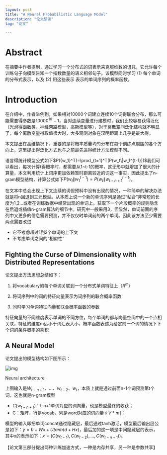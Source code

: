 ```yaml
---
layout: post
title: "A Neural Probabilistic Language Model"
description: "论文研读"
tag: "论文"

---
```


<head>
    <script src="https://cdn.mathjax.org/mathjax/latest/MathJax.js?config=TeX-AMS-MML_HTMLorMML" type="text/javascript"></script>
    <script type="text/x-mathjax-config">
        MathJax.Hub.Config({
            tex2jax: {
            skipTags: ['script', 'noscript', 'style', 'textarea', 'pre'],
            inlineMath: [['$','$']]
            }
        });
    </script>
</head>

# Abstract

在摘要中作者提到，通过学习一个分布式的词表示来克服维数的诅咒，它允许每个训练句子向模型告知一个指数数量的语义相邻句子。该模型同时学习 (1) 每个单词的分布式表示，以及 (2) 用这些表示 表示的单词序列的概率函数。

# Introduction

在介绍中，作者举例到，如果相对10000个词建立连续10个词得联合分布，那么可能需要得参数是$10000^{10}-1$，当对连续变量进行建模时，我们比较容易获得泛化（光滑得函数类，神经网路模型，高斯模型等），对于离散空间泛化结构就不明显了，每个离散变量得取值很大时，大多观测对象在汉明距离上几乎是最大得。

本文提出在高维情况下，重要的是将概率质量均匀分布在每个训练点周围的各个方向上。这里提出得泛化方式也与之前最先进得统计方法模型不同。

语言得统计模型公式如下$P({w_1}^T)=\prod_{t=1}^T(P(w_t\|w_1^{t-1}))$我们可以看出，每次计算t得概率时，都需要从1~t-1的概率，这无形中就增加了很大的计算量，本文利用统计上词序更加依赖暂时距离较近的词这一事实，因此提出了n-gram模型结构，计算公式如下$P(w_t\|w_1^{t-1})=P(w_t\|w_{t-n+1}^{t-1})$。

在文本中总会出现上下文连续的词但预料中没有出现的情况，一种简单的解决办法就是将n回退到三元模型。从本质上说一个新的单词序列是通过“粘合”非常短的长度为1,2…或者在训练数据中经常出现的单词上。获取下一个片段概率的规则隐含在后退或插值n-gram算法的细节中。研究中一般采用3，但显然，单词前面的序列中又更多的信息需要预测，并不仅仅时单词前的两个单词。因此该方法至少需要两点需要改进

- 它不考虑超过1到2个单词的上下文
- 不考虑单词之间的“相似性”

## Fighting the Curse of Dimensionality with Distributed Representations

论文提出方法思想总结如下：

1. 将vocabulary的每个单词关联到一个分布式单词特征上（$R^m$）

2. 将词序列中的词的特征向量表示为词序列的联合概率函数

3. 同时学习单词特征向量和联合概率函数的参数

特征向量的不同维度表示单词的不同方位，每个单词的都与向量空间中的一个点相关联，特征的维度m远小于词汇表大小，概率函数表述为给定前一个词的情况下下个词的条件概率的乘积

## A Neural Model

论文提出的模型结构如下图所示：

![img](https://files.gitbook.com/v0/b/gitbook-x-prod.appspot.com/o/spaces%2F-MiUNPZwHQJTWEwsPhe9%2Fuploads%2FhxjpdeHfXxC46KhUdDNy%2Fimage.png?alt=media&token=140d8d29-01a9-435b-bfe0-5ca432a8a846)

Neural architecture

上图输入是$W_{t-n+1}、...、w_{t-2}、w_t$，本质上就是通过前面n-1个词预测第t个词，这也就是n-gram模型

- $C(w_{t-n+1})$：t-n+1单词对应的词向量，也是模型最终的收获；
- C：矩阵，行是vocab，列是word对应的词向量$\|V*m\|$；

模型的输入即把单词concat通过隐藏层，最后通过tanh激活，模型最后输出层公是如下：$y=b+Wx+Utanh(d+Hx)$，最后加的这一项是中间隐藏层的表示，其中x的表示如下：$x=(C(w_{t-1}),C(w_{t-2}),...,C(w_{t-n+1}))$。

【论文第三部分提出两种训练加速方式，一种是内存共享，另一种是参数共享】


